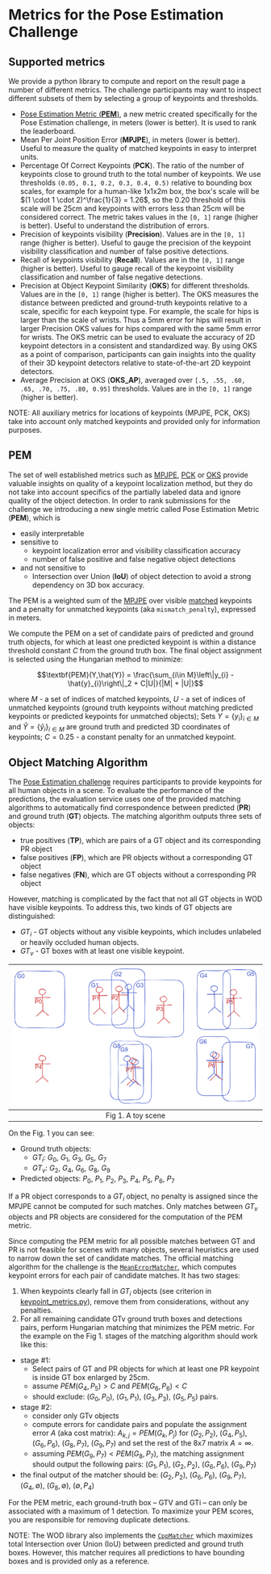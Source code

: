 # Metrics for the Pose Estimation Challenge

## Supported metrics

We provide a python library to compute and report on the result page a number of
different metrics. The challenge participants may want to inspect different
subsets of them by selecting a group of keypoints and thresholds.

- [Pose Estimation Metric (**PEM**)](#PEM), a new metric created specifically
  for the Pose Estimation challenge, in meters (lower is better). It is used to
  rank the leaderboard.
- <a name="mpjpe">Mean Per Joint Position Error (**MPJPE**)</a>, in meters
  (lower is better). Useful to measure the quality of matched keypoints in easy to
  interpret units.
- <a name="pck">Percentage Of Correct Keypoints (**PCK**)</a>. The ratio of the
  number of keypoints close to ground truth to the total number of keypoints. We
  use thresholds `(0.05, 0.1, 0.2, 0.3, 0.4, 0.5)` relative to bounding
  box scales, for example for a human-like 1x1x2m box, the box's scale will be
  $(1 \cdot 1 \cdot 2)^\frac{1}{3} = 1.26$, so the $0.20$ threshold of this
  scale will be 25cm and keypoints with errors less than 25cm will be considered
  correct. The metric takes values in the `[0, 1]` range (higher is better).
  Useful to understand the distribution of errors.
- Precision of keypoints visibility (**Precision**). Values are
  in the `[0, 1]` range (higher is better). Useful to gauge the precision of the
  keypoint visibility classification and number of false positive detections.
- Recall of keypoints visibility (**Recall**). Values are in the `[0, 1]` range
  (higher is better). Useful to gauge recall of the keypoint visibility
  classification and number of false negative detections.
- <a name="oks">Precision at Object Keypoint Similarity (**OKS**)</a>
  for different thresholds. Values are in the `[0, 1]` range (higher is better).
  The OKS measures the distance between predicted and ground-truth keypoints
  relative to a scale, specific for each keypoint type. For example,
  the scale for hips is larger than the scale of wrists. Thus a 5mm error for
  hips will result in larger Precision OKS values for hips compared with the
  same 5mm error for wrists. The OKS metric can be used to evaluate the accuracy
  of 2D keypoint detectors in a consistent and standardized way. By using OKS as
  a point of comparison, participants can gain insights into the quality of
  their 3D keypoint detectors relative to state-of-the-art 2D keypoint
  detectors.
- Average Precision at OKS (**OKS_AP**), averaged over
  `[.5, .55, .60, .65, .70, .75, .80, 0.95]` thresholds. Values are in the
   `[0, 1]` range (higher is better).


NOTE: All auxiliary metrics for locations of keypoints (MPJPE, PCK, OKS)
take into account only matched keypoints and provided only for information
purposes.


## PEM

The set of well established metrics such as [MPJPE](#mpjpe), [PCK](#pck) or
[OKS](#oks) provide valuable insights on quality of a keypoint localization
method, but they do not take into account specifics of the partially labeled
data and ignore quality of the object detection. In order to rank submissions
for the challenge we introducing a new single metric called Pose Estimation
Metric (**PEM**), which is

- easily interpretable
- sensitive to
  - keypoint localization error and visibility classification accuracy
  - number of false positive and false negative object detections
- and not sensitive to
  - Intersection over Union (**IoU**) of object detection to avoid a strong
  dependency on 3D box accuracy.

The PEM is a weighted sum of the [MPJPE](#mpjpe) over visible
[matched](#object-matching-algorithm) keypoints and a penalty for
unmatched keypoints (aka `mismatch_penalty`), expressed in meters.

We compute the PEM on a set of candidate pairs of predicted and ground truth
objects, for which at least one predicted keypoint is within a distance
threshold constant $C$ from the ground truth box. The final object assignment
is selected using the Hungarian method to minimize:

$$\textbf{PEM}(Y,\hat{Y}) = \frac{\sum_{i\in M}\left\|y_{i} -
\hat{y}_{i}\right\|_2 + C|U|}{|M| + |U|}$$

where $M$ - a set of indices of matched keypoints, $U$ - a set of indices of
unmatched keypoints (ground truth keypoints without matching predicted keypoints
or predicted keypoints for unmatched objects); Sets 
$`Y = \left\lbrace y_i\right\rbrace_{i \in M}`$
and
$`\hat{Y} = \left\lbrace\hat{y}_i\right\rbrace_{i \in M}`$
are ground truth and predicted 3D coordinates of keypoints; $C=0.25$ - a
constant penalty for an unmatched keypoint.


## Object Matching Algorithm


The [Pose Estimation challenge](https://waymo.com/open/challenges/2023/pose-estimation/)
requires participants to provide keypoints for all human objects in a scene. To
evaluate the performance of the predictions, the evaluation service uses one of
the provided matching algorithms to automatically find correspondence between
predicted (**PR**) and ground truth (**GT**) objects. The matching algorithm
outputs three sets of objects:


 - true positives (**TP**), which are pairs of a GT object and its corresponding PR object
 - false positives (**FP**), which are PR objects without a corresponding GT object
 - false negatives (**FN**), which are GT objects without a corresponding PR object

However, matching is complicated by the fact that not all GT objects in WOD have
visible keypoints. To address this, two kinds of GT objects are distinguished:

  - $GT_i$ - GT objects without any visible keypoints, which includes unlabeled
  or heavily occluded human objects.
  - $GT_v$ - GT boxes with at least one
  visible keypoint.

| ![a toy example to illustrate $GT_v$ and $GT_i$](images/pem_matching_fig.png) |
| :-: |
| Fig 1. A toy scene |

On the Fig. 1 you can see:

- Ground truth objects:
  - $GT_i$: $G_0$, $G_1$, $G_3$, $G_5$, $G_7$
  - $GT_v$: $G_2$, $G_4$, $G_6$, $G_8$, $G_9$
- Predicted objects:
  $P_0$, $P_1$, $P_2$, $P_3$, $P_4$, $P_5$, $P_6$, $P_7$

If a PR object corresponds to a $GT_i$ object, no penalty is assigned since the
MPJPE cannot be computed for such matches. Only matches between $GT_v$ objects and
PR objects are considered for the computation of the PEM metric.

Since computing the PEM metric for all possible matches between GT and PR is not
feasible for scenes with many objects, several heuristics are used to narrow
down the set of candidate matches. The official matching algorithm for the
challenge is the
[`MeanErrorMatcher`](src/waymo_open_dataset/metrics/python/keypoint_metrics.py),
which computes keypoint errors for each pair of candidate matches. It has two stages:

  1. When keypoints clearly fall in $GT_i$ objects (see criterion in
    [keypoint_metrics.py](src/waymo_open_dataset/metrics/python/keypoint_metrics.py)),
    remove them from considerations, without any penalties.
  2. For all remaining candidate GTv ground truth boxes and detections pairs,
     perform Hungarian matching that minimizes the PEM metric.
For the example on the Fig 1. stages of the matching algorithm should work like
this:

- stage #1:
    - Select pairs of GT and PR objects for which at least one PR keypoint is
      inside GT box enlarged by 25cm.
    - assume $PEM(G_4, P_5) > C$ and $PEM(G_6, P_6) < C$
    - should exclude: $(G_0, P_0)$, $(G_1, P_1)$, $(G_3, P_3)$,
      $(G_5, P_5)$ pairs.
- stage #2:
    - consider only GTv objects
    - compute errors for candidate pairs and populate the assignment error $A$
     (aka cost matrix): $A_{k,j}=PEM(G_k, P_j)$ for
     $(G_2, P_2)$, $(G_4, P_5)$, $(G_6, P_6)$, $(G_8, P_7)$,
     $(G_9, P_7)$ and set the rest of the 8x7 matrix $A=\infty$.
    - assuming $PEM(G_9, P_7) < PEM(G_8, P_7)$, the matching assignment should
     output the following pairs:
      $(G_1, P_1)$, $(G_2, P_2)$, $(G_6, P_6)$, $(G_9, P_7)$
- the final output of the matcher should be:
      $(G_2, P_2)$, $(G_6, P_6)$, $(G_9, P_7)$,
      $(G_4, \emptyset)$, $(G_8, \emptyset)$,
      $(\emptyset, P_4)$

For the PEM metric, each ground-truth box – GTV and GTi – can only be
associated with a maximum of 1 detection. To maximize your PEM scores, you are
responsible for removing duplicate detections.

NOTE: The WOD library also implements the [`CppMatcher`](src/waymo_open_dataset/metrics/python/keypoint_metrics.py)
which maximizes total Intersection over Union (IoU) between predicted and ground
truth boxes. However, this matcher requires all predictions to have bounding
boxes and is provided only as a reference.
